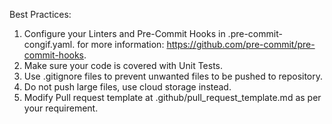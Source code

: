 Best Practices:

1. Configure your Linters and Pre-Commit Hooks in .pre-commit-congif.yaml.
    for more information: https://github.com/pre-commit/pre-commit-hooks.
2. Make sure your code is covered with Unit Tests.
3. Use .gitignore files to prevent unwanted files to be pushed to repository.
4. Do not push large files, use cloud storage instead.
5. Modify Pull request template at .github/pull_request_template.md as per your requirement.

